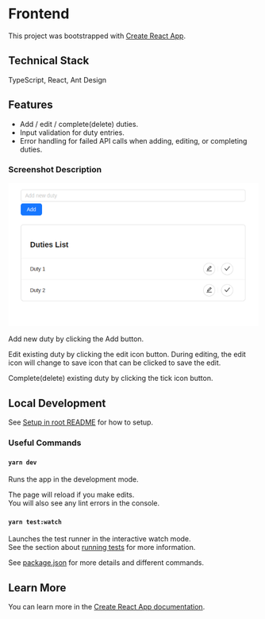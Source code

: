 # Frontend

This project was bootstrapped with [Create React App](https://github.com/facebook/create-react-app).

## Technical Stack

TypeScript, React, Ant Design

## Features

- Add / edit / complete(delete) duties.
- Input validation for duty entries.
- Error handling for failed API calls when adding, editing, or completing duties.

### Screenshot Description

![screenshot](./screenshot.png?raw=true 'screenshot')

Add new duty by clicking the Add button.

Edit existing duty by clicking the edit icon button. During editing, the edit icon will change to save icon that can be clicked to save the edit.

Complete(delete) existing duty by clicking the tick icon button.

## Local Development

See [Setup in root README](../README.md#setup) for how to setup.

### Useful Commands

#### `yarn dev`

Runs the app in the development mode.

The page will reload if you make edits.\
You will also see any lint errors in the console.

#### `yarn test:watch`

Launches the test runner in the interactive watch mode.\
See the section about [running tests](https://facebook.github.io/create-react-app/docs/running-tests) for more information.

See [package.json](./package.json) for more details and different commands.

## Learn More

You can learn more in the [Create React App documentation](https://facebook.github.io/create-react-app/docs/getting-started).
